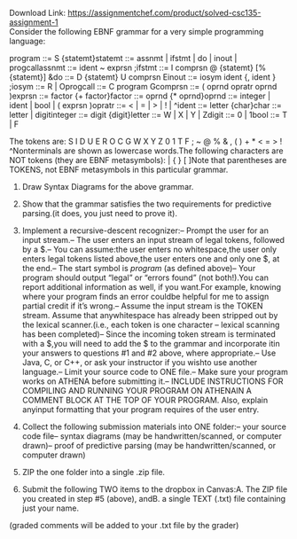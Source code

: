 Download Link: https://assignmentchef.com/product/solved-csc135-assignment-1
<br>
Consider the following EBNF grammar for a very simple programming language:

program ::= S {statemt}statemt ::= assnmt | ifstmt | do | inout | progcallassnmt ::= ident ~ exprsn ;ifstmt ::= I comprsn @ {statemt} [% {statemt}] &amp;do ::= D {statemt} U comprsn Einout ::= iosym ident {, ident } ;iosym ::= R | Oprogcall ::= C program Gcomprsn ::= ( oprnd opratr oprnd )exprsn ::= factor {+ factor}factor ::= oprnd {* oprnd}oprnd ::= integer | ident | bool | ( exprsn )opratr ::= &lt; | = | &gt; | ! | ^ident ::= letter {char}char ::= letter | digitinteger ::= digit {digit}letter ::= W | X | Y | Zdigit ::= 0 | 1bool ::= T | F

The tokens are: S I D U E R O C G W X Y Z 0 1 T F ; ~ @ % &amp; , ( ) + * &lt; = &gt; ! ^Nonterminals are shown as lowercase words.The following characters are NOT tokens (they are EBNF metasymbols): | { } [ ]Note that parentheses are TOKENS, not EBNF metasymbols in this particular grammar.

1. Draw Syntax Diagrams for the above grammar.

2. Show that the grammar satisfies the two requirements for predictive parsing.(it does, you just need to prove it).

3. Implement a recursive-descent recognizer:– Prompt the user for an input stream.– The user enters an input stream of legal tokens, followed by a $.– You can assume:the user enters no whitespace,the user only enters legal tokens listed above,the user enters one and only one $, at the end.– The start symbol is *program* (as defined above)– Your program should output “legal” or “errors found” (not both!).You can report additional information as well, if you want.For example, knowing where your program finds an error couldbe helpful for me to assign partial credit if it’s wrong.– Assume the input stream is the TOKEN stream. Assume that anywhitespace has already been stripped out by the lexical scanner.(i.e., each token is one character – lexical scanning has been completed)– Since the incoming token stream is terminated with a $,you will need to add the $ to the grammar and incorporate itin your answers to questions #1 and #2 above, where appropriate.– Use Java, C, or C++, or ask your instructor if you wishto use another language.– Limit your source code to ONE file.– Make sure your program works on ATHENA before submitting it.– INCLUDE INSTRUCTIONS FOR COMPILING AND RUNNING YOUR PROGRAM ON ATHENAIN A COMMENT BLOCK AT THE TOP OF YOUR PROGRAM. Also, explain anyinput formatting that your program requires of the user entry.

4. Collect the following submission materials into ONE folder:– your source code file– syntax diagrams (may be handwritten/scanned, or computer drawn)– proof of predictive parsing (may be handwritten/scanned, or computer drawn)

5. ZIP the one folder into a single .zip file.

6. Submit the following TWO items to the dropbox in Canvas:A. The ZIP file you created in step #5 (above), andB. a single TEXT (.txt) file containing just your name.

(graded comments will be added to your .txt file by the grader)